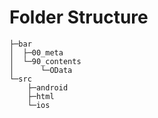 # Folder Structure  

    ├─bar
    │  ├─00_meta
    │  └─90_contents
    │      └─OData
    └─src
        ├─android
        ├─html
        └─ios
